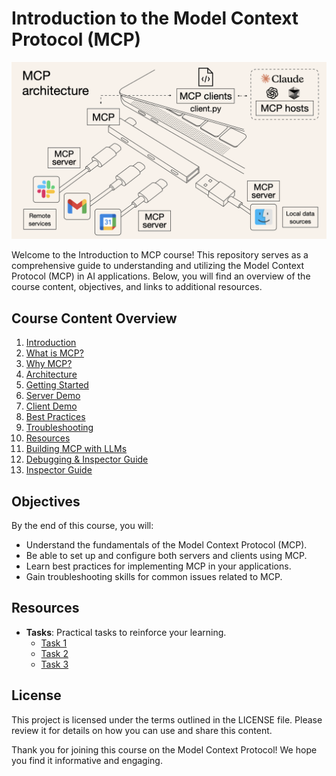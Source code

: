 # Introduction to the Model Context Protocol (MCP)

![MCP Banner](./images/intro.png)


Welcome to the Introduction to MCP course! This repository serves as a comprehensive guide to understanding and utilizing the Model Context Protocol (MCP) in AI applications. Below, you will find an overview of the course content, objectives, and links to additional resources.

## Course Content Overview

1. [Introduction](./1.introduction/introduction.md)
2. [What is MCP?](./2.mcp-basics/what-is-mcp.md)
3. [Why MCP?](./2.mcp-basics/why-mcp.md)
4. [Architecture](./2.mcp-basics/architecture.md)
5. [Getting Started](./3.getting-started/getting-started.md)
6. [Server Demo](./4.server-development/server-demo.md)
7. [Client Demo](./5.client-development/client-demo.md)
8. [Best Practices](./6.best-practices/best-practices.md)
9. [Troubleshooting](./7.troubleshooting/troubleshooting.md)
10. [Resources](./8.resources/resources.md)
11. [Building MCP with LLMs](./9.building-with-llms/llm-assisted-development.md)
12. [Debugging & Inspector Guide](./10.debugging-and-inspector/debugging-guide.md)
13. [Inspector Guide](./10.debugging-and-inspector/inspector-guide.md)

## Objectives

By the end of this course, you will:

- Understand the fundamentals of the Model Context Protocol (MCP).
- Be able to set up and configure both servers and clients using MCP.
- Learn best practices for implementing MCP in your applications.
- Gain troubleshooting skills for common issues related to MCP.

## Resources

- **Tasks**: Practical tasks to reinforce your learning.
  - [Task 1](tasks/task-01.md)
  - [Task 2](tasks/task-02.md)
  - [Task 3](tasks/task-03.md)

## License

This project is licensed under the terms outlined in the LICENSE file. Please review it for details on how you can use and share this content.

Thank you for joining this course on the Model Context Protocol! We hope you find it informative and engaging.